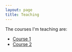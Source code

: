 ```yaml
---
layout: page
title: Teaching
---
```


The courses I'm teaching are:
* [Course 1](/teaching/course1/)
* [Course 2](/teaching/course2/)
